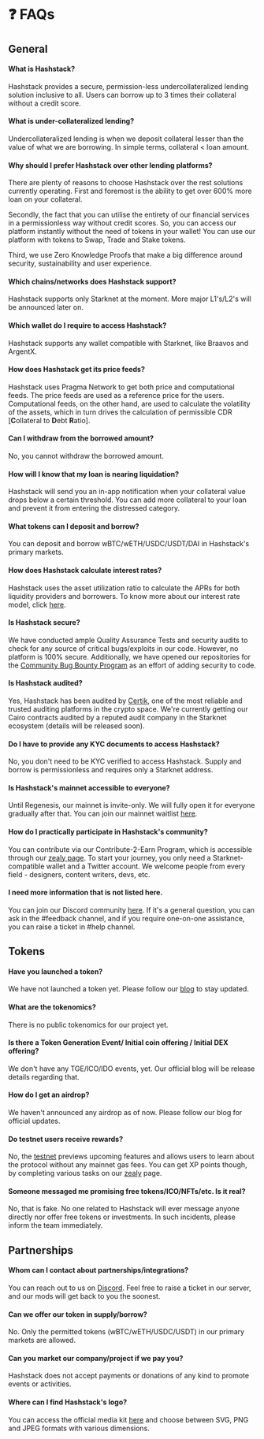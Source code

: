 # ❓ FAQs

## General

#### What is Hashstack?

Hashstack provides a secure, permission-less undercollateralized lending solution inclusive to all. Users can borrow up to 3 times their collateral without a credit score.

#### What is under-collateralized lending?

Undercollateralized lending is when we deposit collateral lesser than the value of what we are borrowing. In simple terms, collateral < loan amount.

#### **Why should I prefer Hashstack over other lending platforms?**

There are plenty of reasons to choose Hashstack over the rest solutions currently operating. First and foremost is the ability to get over 600% more loan on your collateral.

Secondly, the fact that you can utilise the entirety of our financial services in a permissionless way without credit scores. So, you can access our platform instantly without the need of tokens in your wallet! You can use our platform with tokens to Swap, Trade and Stake tokens.

Third, we use Zero Knowledge Proofs that make a big difference around security, sustainability and user experience.

#### Which chains/networks does Hashstack support?

Hashstack supports only Starknet at the moment. More major L1's/L2's will be announced later on.

#### **Which wallet do I require to access Hashstack?**

Hashstack supports any wallet compatible with Starknet, like Braavos and ArgentX.

#### **How does Hashstack get its price feeds?**

Hashstack uses Pragma Network to get both price and computational feeds. The price feeds are used as a reference price for the users. Computational feeds, on the other hand, are used to calculate the volatility of the assets, which in turn drives the calculation of permissible CDR \[**C**ollateral to **D**ebt **R**atio].

#### **Can I withdraw from the borrowed amount?**

No, you cannot withdraw the borrowed amount.

#### **How will I know that my loan is nearing liquidation?**

Hashstack will send you an in-app notification when your collateral value drops below a certain threshold. You can add more collateral to your loan and prevent it from entering the distressed category.

#### **What tokens can I deposit and borrow?**

You can deposit and borrow wBTC/wETH/USDC/USDT/DAI in Hashstack's primary markets.

#### **How does Hashstack calculate interest rates?**

Hashstack uses the asset utilization ratio to calculate the APRs for both liquidity providers and borrowers. To know more about our interest rate model, click [here](https://docs.hashstack.finance/risk/interest-rate-model).&#x20;

#### **Is Hashstack secure?**

We have conducted ample Quality Assurance Tests and security audits to check for any source of critical bugs/exploits in our code. However, no platform is 100% secure. Additionally, we have opened our repositories for the [Community Bug Bounty Program](https://blog.hashstack.finance/launching-community-bug-bounty/) as an effort of adding security to code.

#### Is Hashstack audited?

Yes, Hashstack has been audited by [Certik](https://certik.com/projects/hashstack/), one of the most reliable and trusted auditing platforms in the crypto space. We're currently getting our Cairo contracts audited by a reputed audit company in the Starknet ecosystem (details will be released soon).

#### **Do I have to provide any KYC documents to access Hashstack?**

No, you don't need to be KYC verified to access Hashstack. Supply and borrow is permissionless and requires only a Starknet address.

#### Is Hashstack's mainnet accessible to everyone?

Until Regenesis, our mainnet is invite-only. We will fully open it for everyone gradually after that. You can join our mainnet waitlist [here](https://spearmint.xyz/p/hashstack).

#### How do I practically participate in Hashstack's community?

You can contribute via our Contribute-2-Earn Program, which is accessible through our [zealy page](https://zealy.io/c/hashstack/questboard). To start your journey, you only need a Starknet-compatible wallet and a Twitter account. We welcome people from every field - designers, content writers, devs, etc.

#### I need more information that is not listed here.

You can join our Discord community [here](https://hashstack.community). If it's a general question, you can ask in the #feedback channel, and if you require one-on-one assistance, you can raise a ticket in #help channel.



## **Tokens**

#### **Have you launched a token?**

We have not launched a token yet. Please follow our [blog](https://blog.hashstack.finance/) to stay updated.

#### **What are the tokenomics?**

There is no public tokenomics for our project yet.

#### **Is there a Token Generation Event/ Initial coin offering / Initial DEX offering?**

We don't have any TGE/ICO/IDO events, yet. Our official blog will be release details regarding that.

#### **How do I get an airdrop?**

We haven't announced any airdrop as of now. Please follow our blog for official updates.

#### **Do testnet users receive rewards?**

No, the [testnet](http://testnet.hashstack.finance/) previews upcoming features and allows users to learn about the protocol without any mainnet gas fees. You can get XP points though, by completing various tasks on our [zealy](https://zealy.io/c/hashstack/questboard) page.

#### **Someone messaged me promising free tokens/ICO/NFTs/etc. Is it real?**

No, that is fake. No one related to Hashstack will ever message anyone directly nor offer free tokens or investments. In such incidents, please inform the team immediately.



## **Partnerships**

#### **Whom can I contact about partnerships/integrations?**

You can reach out to us on [Discord](https://hashstack.community). Feel free to raise a ticket in our server, and our mods will get back to you the soonest.&#x20;

#### **Can we offer our token in supply/borrow?**

No. Only the permitted tokens (wBTC/wETH/USDC/USDT) in our primary markets are allowed.

#### **Can you market our company/project if we pay you?**

Hashstack does not accept payments or donations of any kind to promote events or activities.

#### **Where can I find Hashstack's logo?**

You can access the official media kit [here](https://drive.google.com/drive/folders/1MwIGFymRuE8FWGDRCJjPBQwNBjhX\_Dro) and choose between SVG, PNG and JPEG formats with various dimensions.
